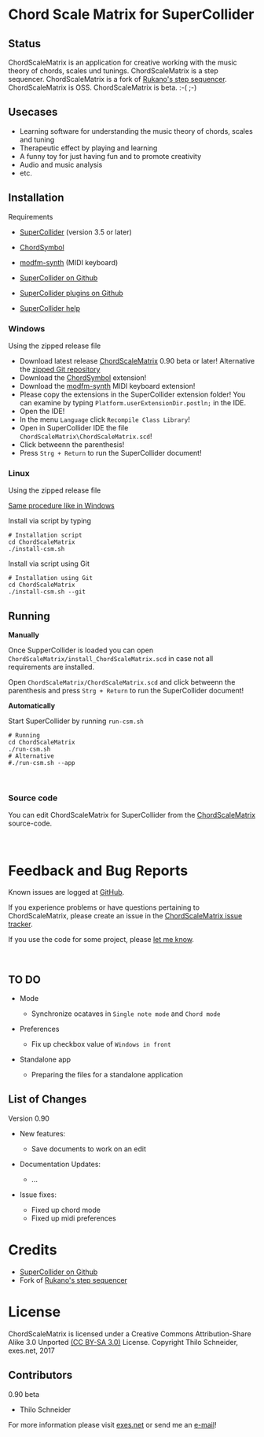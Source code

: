 Chord Scale Matrix for SuperCollider
====================================

Status
------
ChordScaleMatrix is an application for creative working with the music theory of chords, scales und tunings. ChordScaleMatrix is a step sequencer. ChordScaleMatrix is a fork of [Rukano's step sequencer](http://sccode.org/1-Up). ChordScaleMatrix is OSS. ChordScaleMatrix is beta. :-( ;-)

Usecases
--------
* Learning software for understanding the music theory of chords, scales and tuning
* Therapeutic effect by playing and learning
* A funny toy for just having fun and to promote creativity
* Audio and music analysis
* etc.

Installation
------------

Requirements

* [SuperCollider](http://supercollider.sourceforge.net/downloads/) (version 3.5 or later)
* [ChordSymbol](https://github.com/triss/ChordSymbol)
* [modfm-synth](https://github.com/filib/modfm-synth) (MIDI keyboard)


* [SuperCollider on Github](https://github.com/supercollider/supercollider)
* [SuperCollider plugins on Github](https://github.com/supercollider/sc-plugins)
* [SuperCollider help](http://doc.sccode.org/Help.html)

### Windows

Using the zipped release file

* Download latest release [ChordScaleMatrix](https://github.com/exesdotnet/ChordScaleMatrix/releases) 0.90 beta or later!
Alternative the [zipped Git repository](https://github.com/exesdotnet/ChordScaleMatrix/archive/master.zip)
* Download the [ChordSymbol](https://github.com/triss/ChordSymbol/archive/master.zip) extension!
* Download the [modfm-synth](https://github.com/filib/modfm-synth/archive/master.zip) MIDI keyboard extension!
* Please copy the extensions in the SuperCollider extension folder! You can examine by typing `Platform.userExtensionDir.postln;` in the IDE.
* Open the IDE!
* In the menu `Language` click `Recompile Class Library`!
* Open in SuperCollider IDE the file `ChordScaleMatrix\ChordScaleMatrix.scd`!
* Click betweenn the parenthesis!
* Press `Strg + Return` to run the SuperCollider document!

### Linux

Using the zipped release file

[Same procedure like in Windows](https://github.com/exesdotnet/ChordScaleMatrix/blob/master/README.md#windows)

Install via script by typing

    # Installation script
    cd ChordScaleMatrix
    ./install-csm.sh
    
Install via script using Git

    # Installation using Git
    cd ChordScaleMatrix
    ./install-csm.sh --git

Running
-------

**Manually**

Once SupperCollider is loaded you can open `ChordScaleMatrix/install_ChordScaleMatrix.scd` 
in case not all requirements are installed.

Open `ChordScaleMatrix/ChordScaleMatrix.scd` and click betweenn the parenthesis 
and press `Strg + Return` to run the SuperCollider document!

**Automatically**

Start SuperCollider by running `run-csm.sh` 

    # Running
    cd ChordScaleMatrix
    ./run-csm.sh
    # Alternative
    #./run-csm.sh --app

&nbsp;

### Source code

You can edit ChordScaleMatrix for SuperCollider from the 
[ChordScaleMatrix](https://github.com/exesdotnet/ChordScaleMatrix) source-code.

&nbsp;

Feedback and Bug Reports
========================

Known issues are logged at [GitHub](https://github.com/exesdotnet/ChordScaleMatrix/issues).

If you experience problems or have questions pertaining to ChordScaleMatrix, please create an issue in the
[ChordScaleMatrix issue tracker](https://github.com/exesdotnet/ChordScaleMatrix/issues).

If you use the code for some project, please [let me know](mailto:thilo[at]exes.net).

&nbsp;

TO DO
-----

*  Mode
    *  Synchronize ocataves in `Single note mode` and `Chord mode`

*  Preferences
    *  Fix up checkbox value of `Windows in front`
    
*  Standalone app
    *  Preparing the files for a standalone application


List of Changes
---------------

Version 0.90

*  New features:
    *  Save documents to work on an edit

*  Documentation Updates:
    *  ...

*  Issue fixes:
    *  Fixed up chord mode
    *  Fixed up midi preferences

Credits
=======

* [SuperCollider on Github](https://github.com/supercollider/supercollider)
* Fork of [Rukano's step sequencer](https://github.com/rukano/scprivatepool/tree/master/projects/midi_step_sequencer)

License
=======

ChordScaleMatrix is licensed under a Creative Commons Attribution-Share Alike 3.0 Unported [(CC BY-SA 3.0)](http://creativecommons.org/licenses/by-sa/3.0/) License.
Copyright Thilo Schneider, exes.net, 2017

Contributors
------------

0.90 beta
* Thilo Schneider

For more information please visit [exes.net](http://www.exes.net/) or send me an [e-mail](mailto:thilo[at]exes.net)!

&nbsp;
